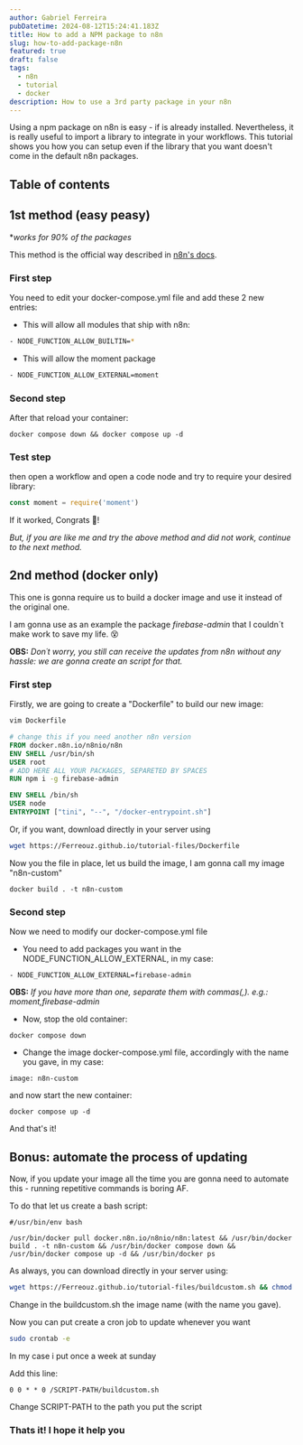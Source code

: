 ```yaml
---
author: Gabriel Ferreira
pubDatetime: 2024-08-12T15:24:41.183Z
title: How to add a NPM package to n8n
slug: how-to-add-package-n8n
featured: true
draft: false
tags:
  - n8n
  - tutorial
  - docker
description: How to use a 3rd party package in your n8n
---
```


Using a npm package on n8n is easy - if is already installed. Nevertheless, it is really useful to import a library to integrate in your workflows. This tutorial shows you how you can setup even if the library that you want doesn't come in the default n8n packages.

## Table of contents

## 1st method (easy peasy)
*_works for 90% of the packages_

This method is the official way described in [n8n's docs](https://docs.n8n.io/hosting/configuration/configuration-examples/modules-in-code-node/). 

### First step

You need to edit your docker-compose.yml file and add these 2 new entries:

- This will allow all modules that ship with n8n:
```bash
- NODE_FUNCTION_ALLOW_BUILTIN=*
```

- This will allow the moment package
```bash
- NODE_FUNCTION_ALLOW_EXTERNAL=moment
```

### Second step

After that reload your container:
```
docker compose down && docker compose up -d
```

### Test step

then open a workflow and open a code node and try to require your desired library:
```js
const moment = require('moment')
```

If it worked, Congrats 🎉! 

*But, if you are like me and try the above method and did not work, continue to the next method.*

## 2nd method (docker only)

This one is gonna require us to build a docker image and use it instead of the original one.

I am gonna use as an example the package _firebase-admin_ that I couldn´t make work to save my life. 😵

**OBS:** _Don´t worry, you still can receive the updates from n8n without any hassle: we are gonna create an script for that._

### First step

Firstly, we are going to create a "Dockerfile" to build our new image:
```bash
vim Dockerfile
```

```Dockerfile
# change this if you need another n8n version
FROM docker.n8n.io/n8nio/n8n 
ENV SHELL /usr/bin/sh
USER root 
# ADD HERE ALL YOUR PACKAGES, SEPARETED BY SPACES
RUN npm i -g firebase-admin 

ENV SHELL /bin/sh
USER node
ENTRYPOINT ["tini", "--", "/docker-entrypoint.sh"]
```

Or, if you want, download directly in your server using
```bash
wget https://Ferreouz.github.io/tutorial-files/Dockerfile 
```

Now you the file in place, let us build the image, I am gonna call my image "n8n-custom"
```
docker build . -t n8n-custom
```

### Second step

Now we need to modify our docker-compose.yml file

- You need to add packages you want in the NODE_FUNCTION_ALLOW_EXTERNAL, in my case:
```
- NODE_FUNCTION_ALLOW_EXTERNAL=firebase-admin
```

**OBS:** _If you have more than one, separate them with commas(,). e.g.: moment,firebase-admin_

- Now, stop the old container:
```
docker compose down
```

- Change the image docker-compose.yml file, accordingly with the name you gave, in my case:

```
image: n8n-custom
```

and now start the new container:
```
docker compose up -d
```

And that's it!


## Bonus: automate the process of updating

Now, if you update your image all the time you are gonna need to automate this - running repetitive commands is boring AF.

To do that let us create a bash script:

```
#/usr/bin/env bash

/usr/bin/docker pull docker.n8n.io/n8nio/n8n:latest && /usr/bin/docker build . -t n8n-custom && /usr/bin/docker compose down && /usr/bin/docker compose up -d && /usr/bin/docker ps
```

As always, you can download directly in your server using:
```bash
wget https://Ferreouz.github.io/tutorial-files/buildcustom.sh && chmod +x buildcustom.sh
```

Change in the buildcustom.sh the image name (with the name you gave).

Now you can put create a cron job to update whenever you want

```bash
sudo crontab -e
```

In my case i put once a week at sunday

Add this line:
```
0 0 * * 0 /SCRIPT-PATH/buildcustom.sh
```
Change SCRIPT-PATH to the path you put the script


### Thats it! I hope it help you